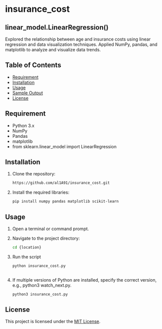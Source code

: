 # insurance_cost

## linear_model.LinearRegression()

Explored the relationship between age and insurance costs using linear regression and data visualization techniques. 
Applied NumPy, pandas, and matplotlib to analyze and visualize data trends.


## Table of Contents
- [Requirement](#requirement)
- [Installation](#installation)
- [Usage](#usage)
- [Sample Output](#sample-output)
- [License](#license)

## Requirement
- Python 3.x
- NumPy
- Pandas
- matplotlib
- from sklearn.linear_model import LinearRegression


## Installation
1. Clone the repository:

   ```bash
   https://github.com/al1A91/insurance_cost.git


2. Install the required libraries:
   ```bash
   pip install numpy pandas matplotlib scikit-learn
   

## Usage
1. Open a terminal or command prompt.

2. Navigate to the project directory:
   ```bash
   cd {location}

4. Run the script
   ```bash
   python insurance_cost.py
 
5. If multiple versions of Python are installed, specify the correct version, e.g., python3 watch_next.py.
   ```bash
   python3 insurance_cost.py
   

## License

This project is licensed under the [MIT License](./LICENSE).
